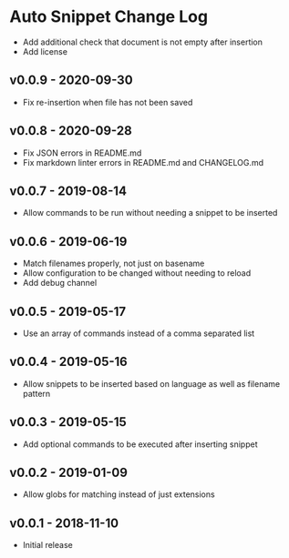 # Auto Snippet Change Log

- Add additional check that document is not empty after insertion
- Add license

## v0.0.9 - 2020-09-30

- Fix re-insertion when file has not been saved

## v0.0.8 - 2020-09-28

- Fix JSON errors in README.md
- Fix markdown linter errors in README.md and CHANGELOG.md

## v0.0.7 - 2019-08-14

- Allow commands to be run without needing a snippet to be inserted

## v0.0.6 - 2019-06-19

- Match filenames properly, not just on basename
- Allow configuration to be changed without needing to reload
- Add debug channel

## v0.0.5 - 2019-05-17

- Use an array of commands instead of a comma separated list

## v0.0.4 - 2019-05-16

- Allow snippets to be inserted based on language as well as filename pattern

## v0.0.3 - 2019-05-15

- Add optional commands to be executed after inserting snippet

## v0.0.2 - 2019-01-09

- Allow globs for matching instead of just extensions

## v0.0.1 - 2018-11-10

- Initial release
